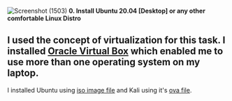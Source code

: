 ![Screenshot (1503)](https://user-images.githubusercontent.com/75442009/113419567-5226cb00-93e5-11eb-83f5-b698d88289a2.png)
**0. Install Ubuntu 20.04 [Desktop] or any other comfortable Linux Distro**

## I used the concept of virtualization for this task. I installed [Oracle Virtual Box](https://www.virtualbox.org/wiki/Downloads) which enabled me to use more than one operating system on my laptop.
I installed Ubuntu using [iso image file](https://www.linuxvmimages.com/images/ubuntu-1804/) and Kali using it's [ova file](https://www.offensive-security.com/kali-linux-vm-vmware-virtualbox-image-download/).

